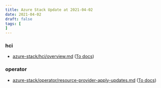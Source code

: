 ```yaml
---
title: Azure Stack Update at 2021-04-02
date: 2021-04-02
draft: false
tags: [
]
---
```


### hci
- [azure-stack/hci/overview.md](https://github.com/MicrosoftDocs/azure-stack-docs/compare/c18667e..2d286dd#diff-f9fba30337eb93bcd65be05863564a1d90430459bc6fd283f6b335f7c0141703) ([To docs](https://docs.microsoft.com/en-us/azure-stack/hci/overview?WT.mc_id=AZ-MVP-5003408))
    
### operator
- [azure-stack/operator/resource-provider-apply-updates.md](https://github.com/MicrosoftDocs/azure-stack-docs/compare/c18667e..2d286dd#diff-345fd8772d06f20a517764cf21851032e39979d6f4b4e1e0cc57e401d81a39db) ([To docs](https://docs.microsoft.com/en-us/azure-stack/operator/resource-provider-apply-updates?WT.mc_id=AZ-MVP-5003408))
    
